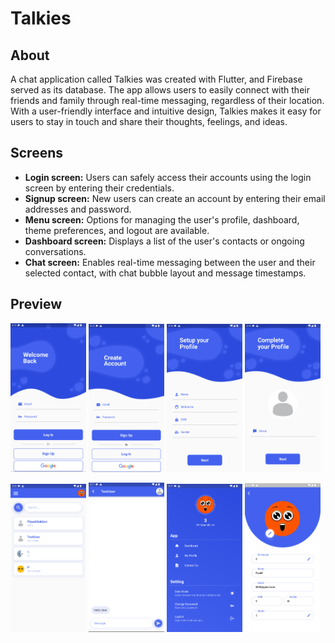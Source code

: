 # Talkies

## About

A chat application called Talkies was created with Flutter, and Firebase served as its database. The app allows users to easily connect with their friends and family through real-time messaging, regardless of their location. With a user-friendly interface and intuitive design, Talkies makes it easy for users to stay in touch and share their thoughts, feelings, and ideas.

## Screens

 - **Login screen:** Users can safely access their accounts using the login screen by entering their credentials.
 - **Signup screen:** New users can create an account by entering their email addresses and password.
 - **Menu screen:** Options for managing the user's profile, dashboard, theme preferences, and logout are available.
 - **Dashboard screen:** Displays a list of the user's contacts or ongoing conversations.
 - **Chat screen:** Enables real-time messaging between the user and their selected contact, with chat bubble layout and message timestamps.

## Preview

<p float="left">
  <img src="assets/images/login.png" width="24%" />
  <img src="assets/images/signup.png" width="24%" /> 
  <img src="assets/images/Detail.png" width="24%" />
  <img src="assets/images/addAbout.png" width="24%" />
</p>

<p float="left">
  <img src="assets/images/db.png" width="24%" />
  <img src="assets/images/chat.png" width="24%" />
  <img src="assets/images/menu.png" width="24%" />
  <img src="assets/images/profile.png" width="24%" />
</p>
